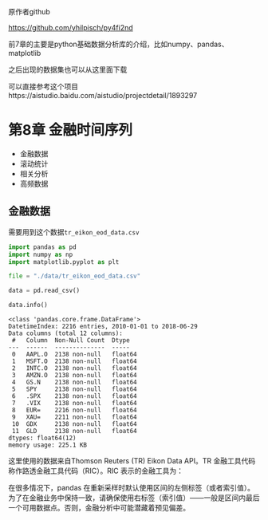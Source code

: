 原作者github

https://github.com/yhilpisch/py4fi2nd

前7章的主要是python基础数据分析库的介绍，比如numpy、pandas、matplotlib

之后出现的数据集也可以从这里面下载

可以直接参考这个项目https://aistudio.baidu.com/aistudio/projectdetail/1893297

# 第8章 金融时间序列

- 金融数据
- 滚动统计
- 相关分析
- 高频数据

## 金融数据

需要用到这个数据`tr_eikon_eod_data.csv`

```python
import pandas as pd
import numpy as np
import matplotlib.pyplot as plt

file = "./data/tr_eikon_eod_data.csv"

data = pd.read_csv()
```

```python
data.info()
```

```
<class 'pandas.core.frame.DataFrame'>
DatetimeIndex: 2216 entries, 2010-01-01 to 2018-06-29
Data columns (total 12 columns):
 #   Column  Non-Null Count  Dtype  
---  ------  --------------  -----  
 0   AAPL.O  2138 non-null   float64
 1   MSFT.O  2138 non-null   float64
 2   INTC.O  2138 non-null   float64
 3   AMZN.O  2138 non-null   float64
 4   GS.N    2138 non-null   float64
 5   SPY     2138 non-null   float64
 6   .SPX    2138 non-null   float64
 7   .VIX    2138 non-null   float64
 8   EUR=    2216 non-null   float64
 9   XAU=    2211 non-null   float64
 10  GDX     2138 non-null   float64
 11  GLD     2138 non-null   float64
dtypes: float64(12)
memory usage: 225.1 KB
```

这里使用的数据来自Thomson Reuters (TR) Eikon Data API。TR 金融工具代码称作路透金融工具代码（RIC）。RIC 表示的金融工具为：

在很多情况下，pandas 在重新采样时默认使用区间的左侧标签（或者索引值）。为了在金融业务中保持一致，请确保使用右标签（索引值）——一般是区间内最后一个可用数据点。否则，金融分析中可能潜藏着预见偏差。

